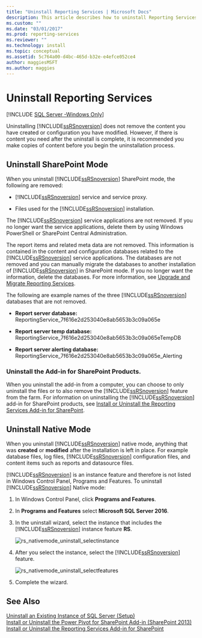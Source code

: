 ```yaml
---
title: "Uninstall Reporting Services | Microsoft Docs"
description: This article describes how to uninstall Reporting Services, which does not remove content you created or configuration you have modified. 
ms.custom: ""
ms.date: "03/01/2017"
ms.prod: reporting-services
ms.reviewer: ""
ms.technology: install
ms.topic: conceptual
ms.assetid: 5c764a00-d4bc-465d-b32e-e4efce052ce4
author: maggiesMSFT 
ms.author: maggies
---
```

# Uninstall Reporting Services
[!INCLUDE [SQL Server -Windows Only](../../includes/applies-to-version/sql-windows-only.md)]

  Uninstalling [!INCLUDE[ssRSnoversion](../../includes/ssrsnoversion-md.md)] does not remove the content you have created or configuration you have modified. However, if there is content you need after the uninstall is complete, it is recommended you make copies of content before you begin the uninstallation process.  
  
## Uninstall SharePoint Mode  
 When you uninstall [!INCLUDE[ssRSnoversion](../../includes/ssrsnoversion-md.md)] SharePoint mode, the following are removed:  
  
-   [!INCLUDE[ssRSnoversion](../../includes/ssrsnoversion-md.md)] service and service proxy.  
  
-   Files used for the [!INCLUDE[ssRSnoversion](../../includes/ssrsnoversion-md.md)] installation.  
  
 The [!INCLUDE[ssRSnoversion](../../includes/ssrsnoversion-md.md)] service applications are not removed. If you no longer want the service applications, delete them by using Windows PowerShell or SharePoint Central Administration.  
  
 The report items and related meta data are not removed. This information is contained in the content and configuration databases related to the [!INCLUDE[ssRSnoversion](../../includes/ssrsnoversion-md.md)] service applications. The databases are not removed and you can manually migrate the databases to another installation of [!INCLUDE[ssRSnoversion](../../includes/ssrsnoversion-md.md)] in SharePoint mode. If you no longer want the information, delete the databases. For more information, see [Upgrade and Migrate Reporting Services](../../reporting-services/install-windows/upgrade-and-migrate-reporting-services.md).  
  
 The following are example names of the three [!INCLUDE[ssRSnoversion](../../includes/ssrsnoversion-md.md)] databases that are not removed.  
  
-   **Report server database:** ReportingService_7f616e2d253040e8ab5653b3c09a065e  
  
-   **Report server temp database:** ReportingService_7f616e2d253040e8ab5653b3c09a065eTempDB  
  
-   **Report server alerting database:** ReportingService_7f616e2d253040e8ab5653b3c09a065e_Alerting  
  
### Uninstall the Add-in for SharePoint Products.  
 When you uninstall the add-in from a computer, you can choose to only uninstall the files or to also remove the [!INCLUDE[ssRSnoversion](../../includes/ssrsnoversion-md.md)] feature from the farm. For information on uninstalling the [!INCLUDE[ssRSnoversion](../../includes/ssrsnoversion-md.md)] add-in for SharePoint products, see [Install or Uninstall the Reporting Services Add-in for SharePoint](../../reporting-services/install-windows/install-or-uninstall-the-reporting-services-add-in-for-sharepoint.md).  
  
## Uninstall Native Mode  
 When you uninstall [!INCLUDE[ssRSnoversion](../../includes/ssrsnoversion-md.md)] native mode, anything that was **created** or **modified** after the installation is left in place. For example database files, log files, [!INCLUDE[ssRSnoversion](../../includes/ssrsnoversion-md.md)] configuration files, and content items such as reports and datasource files.  
  
 [!INCLUDE[ssRSnoversion](../../includes/ssrsnoversion-md.md)] is an instance feature and therefore is not listed in Windows Control Panel, Programs and Features. To uninstall [!INCLUDE[ssRSnoversion](../../includes/ssrsnoversion-md.md)] Native mode:  
  
1.  In Windows Control Panel, click **Programs and Features**.  
  
2.  In **Programs and Features** select **Microsoft SQL Server 2016**.  
  
3.  In the uninstall wizard, select the instance that includes the [!INCLUDE[ssRSnoversion](../../includes/ssrsnoversion-md.md)] instance feature **RS**.  
  
     ![rs_nativemode_uninstall_selectinstance](../../sql-server/install/media/rs-nativemode-uninstall-selectinstance.gif "rs_nativemode_uninstall_selectinstance")  
  
4.  After you select the instance, select the [!INCLUDE[ssRSnoversion](../../includes/ssrsnoversion-md.md)] feature.  
  
     ![rs_nativemode_uninstall_selectfeatures](../../sql-server/install/media/rs-nativemode-uninstall-selectfeatures.gif "rs_nativemode_uninstall_selectfeatures")  
  
5.  Complete the wizard.  
  
## See Also  
 [Uninstall an Existing Instance of SQL Server &#40;Setup&#41;](../../sql-server/install/uninstall-an-existing-instance-of-sql-server-setup.md)   
 [Install or Uninstall the Power Pivot for SharePoint Add-in &#40;SharePoint 2013&#41;](/analysis-services/instances/install-windows/install-or-uninstall-the-power-pivot-for-sharepoint-add-in-sharepoint-2013)   
 [Install or Uninstall the Reporting Services Add-in for SharePoint](../../reporting-services/install-windows/install-or-uninstall-the-reporting-services-add-in-for-sharepoint.md)  
  
